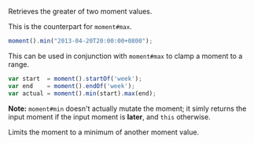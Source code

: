 Retrieves the greater of two moment values.

This is the counterpart for `moment#max`.

```javascript
moment().min("2013-04-20T20:00:00+0800");
```

This can be used in conjunction with `moment#max` to clamp a moment to a range.

```javascript
var start  = moment().startOf('week');
var end    = moment().endOf('week');
var actual = moment().min(start).max(end);
```

**Note:** `moment#min` doesn't actually mutate the moment; it simly returns the input moment if the input moment is __later__, and `this` otherwise.

Limits the moment to a minimum of another moment value.
